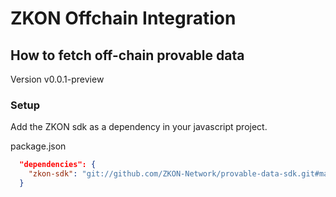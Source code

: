 # ZKON Offchain Integration

## How to fetch off-chain provable data

Version v0.0.1-preview

### Setup


Add the ZKON sdk as a dependency in your javascript project. 


package.json

```json
  "dependencies": {
    "zkon-sdk": "git://github.com/ZKON-Network/provable-data-sdk.git#main"
  }
```